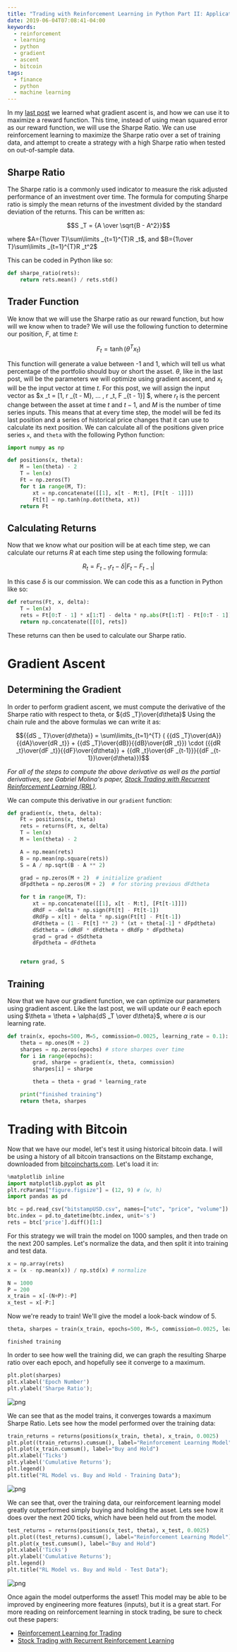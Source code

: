```yaml
---
title: "Trading with Reinforcement Learning in Python Part II: Application"
date: 2019-06-04T07:08:41-04:00
keywords:
  - reinforcement
  - learning
  - python
  - gradient
  - ascent
  - bitcoin
tags:
  - finance
  - python
  - machine learning
---
```


In my [last post](/2019/05/trading-with-reinforcement-learning-in-python-part-i-gradient-ascent/) we learned what gradient ascent is, and how we can use it to maximize a reward function. This time, instead of using mean squared error as our reward function, we will use the Sharpe Ratio. We can use reinforcement learning to maximize the Sharpe ratio over a set of training data, and attempt to create a strategy with a high Sharpe ratio when tested on out-of-sample data.

## Sharpe Ratio

The Sharpe ratio is a commonly used indicator to measure the risk adjusted performance of an investment over time. The formula for computing Sharpe ratio is simply the mean returns of the investment divided by the standard deviation of the returns. This can be written as:

$$S _T = {A \over \sqrt{B - A^2}}$$

where $A={1\over T}\sum\limits _{t=1}^{T}R _t$, and $B={1\over T}\sum\limits _{t=1}^{T}R _t^2$

This can be coded in Python like so:

```python
def sharpe_ratio(rets):
    return rets.mean() / rets.std()
```

## Trader Function

We know that we will use the Sharpe ratio as our reward function, but how will we know when to trade? We will use the following function to determine our position, $F$, at time $t$:

$$F _t = \tanh(\theta^T x _t)$$

This function will generate a value between -1 and 1, which will tell us what percentage of the portfolio should buy or short the asset. $\theta$, like in the last post, will be the parameters we will optimize using gradient ascent, and $x_t$ will be the input vector at time $t$. For this post, we will assign the input vector as $x _t = [1, r _{t - M}, ... , r _t, F _{t - 1}] $, where $r_t$ is the percent change between the asset at time $t$ and $t - 1$, and $M$ is the number of time series inputs. This means that at every time step, the model will be fed its last position and a series of historical price changes that it can use to calculate its next position. We can calculate all of the positions given price series `x`, and `theta` with the following Python function:

```python
import numpy as np

def positions(x, theta):
    M = len(theta) - 2
    T = len(x)
    Ft = np.zeros(T)
    for t in range(M, T):
        xt = np.concatenate([[1], x[t - M:t], [Ft[t - 1]]])
        Ft[t] = np.tanh(np.dot(theta, xt))
    return Ft
```

## Calculating Returns

Now that we know what our position will be at each time step, we can calculate our returns $R$ at each time step using the following formula:

$$R _t = F _{t-1}r _t - \delta | F _t - F _{t - 1}| $$

In this case $\delta$ is our commission. We can code this as a function in Python like so:

```python
def returns(Ft, x, delta):
    T = len(x)
    rets = Ft[0:T - 1] * x[1:T] - delta * np.abs(Ft[1:T] - Ft[0:T - 1])
    return np.concatenate([[0], rets])
```

These returns can then be used to calculate our Sharpe ratio.

# Gradient Ascent

## Determining the Gradient

In order to perform gradient ascent, we must compute the derivative of the Sharpe ratio with respect to theta, or ${dS _T}\over{d\theta}$ Using the chain rule and the above formulas we can write it as:

$${{dS _ T}\over{d\theta}} = \sum\limits_{t=1}^{T} ( {{dS _T}\over{dA}}{{dA}\over{dR _t}} + {{dS _T}\over{dB}}{{dB}\over{dR _t}}) \cdot ({{dR _t}\over{dF _t}}{{dF}\over{d\theta}} + {{dR _t}\over{dF _{t-1}}}{{dF _{t-1}}\over{d\theta}})$$

_For all of the steps to compute the above derivative as well as the partial derivatives, see Gabriel Molina's paper, [Stock Trading with Recurrent Reinforcement Learning (RRL)](http://cs229.stanford.edu/proj2006/Molina-StockTradingWithRecurrentReinforcementLearning.pdf)._

We can compute this derivative in our `gradient` function:

```python
def gradient(x, theta, delta):
    Ft = positions(x, theta)
    rets = returns(Ft, x, delta)
    T = len(x)
    M = len(theta) - 2

    A = np.mean(rets)
    B = np.mean(np.square(rets))
    S = A / np.sqrt(B - A ** 2)

    grad = np.zeros(M + 2)  # initialize gradient
    dFpdtheta = np.zeros(M + 2)  # for storing previous dFdtheta

    for t in range(M, T):
        xt = np.concatenate([[1], x[t - M:t], [Ft[t-1]]])
        dRdF = -delta * np.sign(Ft[t] - Ft[t-1])
        dRdFp = x[t] + delta * np.sign(Ft[t] - Ft[t-1])
        dFdtheta = (1 - Ft[t] ** 2) * (xt + theta[-1] * dFpdtheta)
        dSdtheta = (dRdF * dFdtheta + dRdFp * dFpdtheta)
        grad = grad + dSdtheta
        dFpdtheta = dFdtheta


    return grad, S
```

## Training

Now that we have our gradient function, we can optimize our parameters using gradient ascent. Like the last post, we will update our $\theta$ each epoch using $\theta = \theta + \alpha{dS _T \over d\theta}$, where $\alpha$ is our learning rate.

```python
def train(x, epochs=500, M=5, commission=0.0025, learning_rate = 0.1):
    theta = np.ones(M + 2)
    sharpes = np.zeros(epochs) # store sharpes over time
    for i in range(epochs):
        grad, sharpe = gradient(x, theta, commission)
        sharpes[i] = sharpe

        theta = theta + grad * learning_rate

    print("finished training")
    return theta, sharpes
```

# Trading with Bitcoin

Now that we have our model, let's test it using historical bitcoin data. I will be using a history of all bitcoin transactions on the Bitstamp exchange, downloaded from [bitcoincharts.com](https://api.bitcoincharts.com/v1/csv/). Let's load it in:

```python
%matplotlib inline
import matplotlib.pyplot as plt
plt.rcParams["figure.figsize"] = (12, 9) # (w, h)
import pandas as pd

btc = pd.read_csv("bitstampUSD.csv", names=["utc", "price", "volume"]).set_index('utc')
btc.index = pd.to_datetime(btc.index, unit='s')
rets = btc['price'].diff()[1:]
```

For this strategy we will train the model on 1000 samples, and then trade on the next 200 samples. Let's normalize the data, and then split it into training and test data.

```python
x = np.array(rets)
x = (x - np.mean(x)) / np.std(x) # normalize

N = 1000
P = 200
x_train = x[-(N+P):-P]
x_test = x[-P:]
```

Now we're ready to train! We'll give the model a look-back window of 5.

```python
theta, sharpes = train(x_train, epochs=500, M=5, commission=0.0025, learning_rate=.001)
```

    finished training

In order to see how well the training did, we can graph the resulting Sharpe ratio over each epoch, and hopefully see it converge to a maximum.

```python
plt.plot(sharpes)
plt.xlabel('Epoch Number')
plt.ylabel('Sharpe Ratio');
```

![png](output_36_0.png)

We can see that as the model trains, it converges towards a maximum Sharpe Ratio. Lets see how the model performed over the training data:

```python
train_returns = returns(positions(x_train, theta), x_train, 0.0025)
plt.plot((train_returns).cumsum(), label="Reinforcement Learning Model")
plt.plot(x_train.cumsum(), label="Buy and Hold")
plt.xlabel('Ticks')
plt.ylabel('Cumulative Returns');
plt.legend()
plt.title("RL Model vs. Buy and Hold - Training Data");
```

![png](output_38_0.png)

We can see that, over the training data, our reinforcement learning model greatly outperformed simply buying and holding the asset. Lets see how it does over the next 200 ticks, which have been held out from the model.

```python
test_returns = returns(positions(x_test, theta), x_test, 0.0025)
plt.plot((test_returns).cumsum(), label="Reinforcement Learning Model")
plt.plot(x_test.cumsum(), label="Buy and Hold")
plt.xlabel('Ticks')
plt.ylabel('Cumulative Returns');
plt.legend()
plt.title("RL Model vs. Buy and Hold - Test Data");
```

![png](output_40_0.png)

Once again the model outperforms the asset! This model may be able to be improved by engineering more features (inputs), but it is a great start. For more reading on reinforcement learning in stock trading, be sure to check out these papers:

- [Reinforcement Learning for Trading](http://papers.nips.cc/paper/1551-reinforcement-learning-for-trading.pdf)
- [Stock Trading with Recurrent Reinforcement Learning](http://cs229.stanford.edu/proj2006/Molina-StockTradingWithRecurrentReinforcementLearning.pdf)
